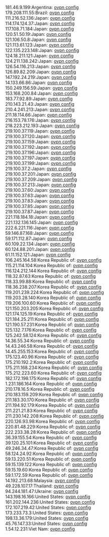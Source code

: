 181.46.9.199:Argentina: [ovpn config](vpn/181_46_9_199.ovpn)  
179.208.111.55:Brazil: [ovpn config](vpn/179_208_111_55.ovpn)  
111.216.52.136:Japan: [ovpn config](vpn/111_216_52_136.ovpn)  
114.174.124.37:Japan: [ovpn config](vpn/114_174_124_37.ovpn)  
117.108.71.184:Japan: [ovpn config](vpn/117_108_71_184.ovpn)  
120.51.50.19:Japan: [ovpn config](vpn/120_51_50_19.ovpn)  
121.106.50.8:Japan: [ovpn config](vpn/121_106_50_8.ovpn)  
121.113.61.123:Japan: [ovpn config](vpn/121_113_61_123.ovpn)  
122.135.223.148:Japan: [ovpn config](vpn/122_135_223_148.ovpn)  
124.18.211.121:Japan: [ovpn config](vpn/124_18_211_121.ovpn)  
124.211.138.242:Japan: [ovpn config](vpn/124_211_138_242.ovpn)  
126.54.116.213:Japan: [ovpn config](vpn/126_54_116_213.ovpn)  
126.89.82.209:Japan: [ovpn config](vpn/126_89_82_209.ovpn)  
147.192.24.219:Japan: [ovpn config](vpn/147_192_24_219.ovpn)  
14.133.66.86:Japan: [ovpn config](vpn/14_133_66_86.ovpn)  
150.249.156.59:Japan: [ovpn config](vpn/150_249_156_59.ovpn)  
153.168.200.84:Japan: [ovpn config](vpn/153_168_200_84.ovpn)  
183.77.92.89:Japan: [ovpn config](vpn/183_77_92_89.ovpn)  
210.143.21.43:Japan: [ovpn config](vpn/210_143_21_43.ovpn)  
210.4.241.213:Japan: [ovpn config](vpn/210_4_241_213.ovpn)  
211.18.114.66:Japan: [ovpn config](vpn/211_18_114_66.ovpn)  
216.153.78.176:Japan: [ovpn config](vpn/216_153_78_176.ovpn)  
218.223.212.193:Japan: [ovpn config](vpn/218_223_212_193.ovpn)  
219.100.37.119:Japan: [ovpn config](vpn/219_100_37_119.ovpn)  
219.100.37.120:Japan: [ovpn config](vpn/219_100_37_120.ovpn)  
219.100.37.159:Japan: [ovpn config](vpn/219_100_37_159.ovpn)  
219.100.37.192:Japan: [ovpn config](vpn/219_100_37_192.ovpn)  
219.100.37.196:Japan: [ovpn config](vpn/219_100_37_196.ovpn)  
219.100.37.197:Japan: [ovpn config](vpn/219_100_37_197.ovpn)  
219.100.37.199:Japan: [ovpn config](vpn/219_100_37_199.ovpn)  
219.100.37.2:Japan: [ovpn config](vpn/219_100_37_2.ovpn)  
219.100.37.201:Japan: [ovpn config](vpn/219_100_37_201.ovpn)  
219.100.37.209:Japan: [ovpn config](vpn/219_100_37_209.ovpn)  
219.100.37.213:Japan: [ovpn config](vpn/219_100_37_213.ovpn)  
219.100.37.60:Japan: [ovpn config](vpn/219_100_37_60.ovpn)  
219.100.37.63:Japan: [ovpn config](vpn/219_100_37_63.ovpn)  
219.100.37.83:Japan: [ovpn config](vpn/219_100_37_83.ovpn)  
219.100.37.85:Japan: [ovpn config](vpn/219_100_37_85.ovpn)  
219.100.37.87:Japan: [ovpn config](vpn/219_100_37_87.ovpn)  
221.118.184.18:Japan: [ovpn config](vpn/221_118_184_18.ovpn)  
221.132.136.145:Japan: [ovpn config](vpn/221_132_136_145.ovpn)  
222.6.221.116:Japan: [ovpn config](vpn/222_6_221_116.ovpn)  
59.146.87.168:Japan: [ovpn config](vpn/59_146_87_168.ovpn)  
59.171.112.87:Japan: [ovpn config](vpn/59_171_112_87.ovpn)  
60.109.22.134:Japan: [ovpn config](vpn/60_109_22_134.ovpn)  
60.124.88.201:Japan: [ovpn config](vpn/60_124_88_201.ovpn)  
61.11.152.121:Japan: [ovpn config](vpn/61_11_152_121.ovpn)  
106.245.164.58:Korea Republic of: [ovpn config](vpn/106_245_164_58.ovpn)  
115.21.114.104:Korea Republic of: [ovpn config](vpn/115_21_114_104.ovpn)  
116.124.212.144:Korea Republic of: [ovpn config](vpn/116_124_212_144.ovpn)  
118.32.87.63:Korea Republic of: [ovpn config](vpn/118_32_87_63.ovpn)  
118.33.99.88:Korea Republic of: [ovpn config](vpn/118_33_99_88.ovpn)  
118.36.238.207:Korea Republic of: [ovpn config](vpn/118_36_238_207.ovpn)  
119.201.239.224:Korea Republic of: [ovpn config](vpn/119_201_239_224.ovpn)  
119.203.28.140:Korea Republic of: [ovpn config](vpn/119_203_28_140.ovpn)  
119.206.100.60:Korea Republic of: [ovpn config](vpn/119_206_100_60.ovpn)  
121.150.203.205:Korea Republic of: [ovpn config](vpn/121_150_203_205.ovpn)  
121.174.125.19:Korea Republic of: [ovpn config](vpn/121_174_125_19.ovpn)  
121.184.25.211:Korea Republic of: [ovpn config](vpn/121_184_25_211.ovpn)  
121.190.57.231:Korea Republic of: [ovpn config](vpn/121_190_57_231.ovpn)  
125.132.7.176:Korea Republic of: [ovpn config](vpn/125_132_7_176.ovpn)  
125.242.58.124:Korea Republic of: [ovpn config](vpn/125_242_58_124.ovpn)  
14.36.55.34:Korea Republic of: [ovpn config](vpn/14_36_55_34.ovpn)  
14.43.246.58:Korea Republic of: [ovpn config](vpn/14_43_246_58.ovpn)  
14.45.255.153:Korea Republic of: [ovpn config](vpn/14_45_255_153.ovpn)  
175.123.40.96:Korea Republic of: [ovpn config](vpn/175_123_40_96.ovpn)  
175.210.192.2:Korea Republic of: [ovpn config](vpn/175_210_192_2.ovpn)  
175.211.168.234:Korea Republic of: [ovpn config](vpn/175_211_168_234.ovpn)  
175.212.223.60:Korea Republic of: [ovpn config](vpn/175_212_223_60.ovpn)  
182.172.198.175:Korea Republic of: [ovpn config](vpn/182_172_198_175.ovpn)  
1.231.186.164:Korea Republic of: [ovpn config](vpn/1_231_186_164.ovpn)  
210.178.16.5:Korea Republic of: [ovpn config](vpn/210_178_16_5.ovpn)  
210.183.159.209:Korea Republic of: [ovpn config](vpn/210_183_159_209.ovpn)  
211.183.30.170:Korea Republic of: [ovpn config](vpn/211_183_30_170.ovpn)  
211.194.92.179:Korea Republic of: [ovpn config](vpn/211_194_92_179.ovpn)  
211.221.21.83:Korea Republic of: [ovpn config](vpn/211_221_21_83.ovpn)  
211.230.142.208:Korea Republic of: [ovpn config](vpn/211_230_142_208.ovpn)  
220.126.93.98:Korea Republic of: [ovpn config](vpn/220_126_93_98.ovpn)  
220.81.48.229:Korea Republic of: [ovpn config](vpn/220_81_48_229.ovpn)  
222.233.38.28:Korea Republic of: [ovpn config](vpn/222_233_38_28.ovpn)  
36.39.155.54:Korea Republic of: [ovpn config](vpn/36_39_155_54.ovpn)  
39.120.25.101:Korea Republic of: [ovpn config](vpn/39_120_25_101.ovpn)  
49.246.34.47:Korea Republic of: [ovpn config](vpn/49_246_34_47.ovpn)  
58.124.24.92:Korea Republic of: [ovpn config](vpn/58_124_24_92.ovpn)  
59.13.220.51:Korea Republic of: [ovpn config](vpn/59_13_220_51.ovpn)  
59.15.139.122:Korea Republic of: [ovpn config](vpn/59_15_139_122.ovpn)  
59.15.19.60:Korea Republic of: [ovpn config](vpn/59_15_19_60.ovpn)  
59.1.172.59:Korea Republic of: [ovpn config](vpn/59_1_172_59.ovpn)  
14.192.213.68:Malaysia: [ovpn config](vpn/14_192_213_68.ovpn)  
49.228.107.17:Thailand: [ovpn config](vpn/49_228_107_17.ovpn)  
94.244.181.47:Ukraine: [ovpn config](vpn/94_244_181_47.ovpn)  
143.198.16.166:United States: [ovpn config](vpn/143_198_16_166.ovpn)  
161.202.144.236:United States: [ovpn config](vpn/161_202_144_236.ovpn)  
172.107.219.42:United States: [ovpn config](vpn/172_107_219_42.ovpn)  
173.233.73.3:United States: [ovpn config](vpn/173_233_73_3.ovpn)  
198.13.36.179:United States: [ovpn config](vpn/198_13_36_179.ovpn)  
45.76.147.33:United States: [ovpn config](vpn/45_76_147_33.ovpn)  
1.54.12.231:Viet Nam: [ovpn config](vpn/1_54_12_231.ovpn)  
